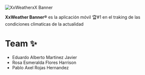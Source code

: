 ![XxWeatherxX Banner](https://i.postimg.cc/0501Zfpp/Xx-Weatherx-X-Banner.png)

**XxWeather Banner®** es la aplicación móvil 🏆#1 en el traking de las condiciones climaticas de la actualidad

# Team ✨
- Eduardo Alberto Martinez Javier
- Rosa Esmeralda Flores Harrison
- Pablo Axel Rojas Hernandez
